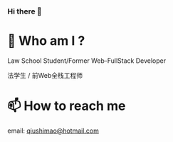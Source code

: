 ### Hi there 👋

<!--
**alienmao/alienmao** is a ✨ _special_ ✨ repository because its `README.md` (this file) appears on your GitHub profile.

Here are some ideas to get you started:

- 🔭 I’m currently working on ...
- 🌱 I’m currently learning ...
- 👯 I’m looking to collaborate on ...
- 🤔 I’m looking for help with ...
- 💬 Ask me about ...
- 📫 How to reach me: ...
- 😄 Pronouns: ...
- ⚡ Fun fact: ...
-->

# 🤔  Who am I ?
Law School Student/Former Web-FullStack Developer

法学生 / 前Web全栈工程师

# 📫  How to reach me
email: qiushimao@hotmail.com
